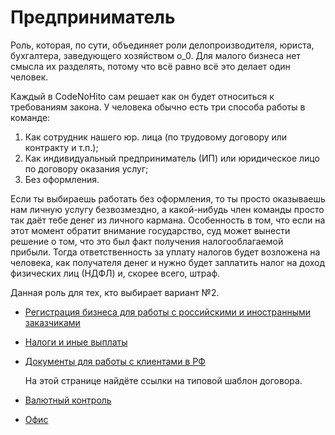 Предприниматель
===============

Роль, которая, по сути, объединяет роли делопроизводителя, юриста, бухгалтера,
заведующего хозяйством o_0. Для малого бизнеса нет смысла их разделять,
потому что всё равно всё это делает один человек.

Каждый в CodeNoHito сам решает как он будет относиться к требованиям закона.
У человека обычно есть три способа работы в команде:

1. Как сотрудник нашего юр. лица (по трудовому договору или контракту и т.п.);
2. Как индивидуальный предприниматель (ИП) или юридическое лицо по договору
   оказания услуг;
3. Без оформления.

Если ты выбираешь работать без оформления, то ты просто оказываешь нам личную
услугу безвозмездно, а какой-нибудь член команды просто так даёт тебе денег
из личного кармана. Особенность в том, что если на этот момент обратит внимание
государство, суд может вынести решение о том, что это был факт получения
налогооблагаемой прибыли. Тогда ответственность за уплату налогов будет
возложена на человека, как получателя денег и нужно будет заплатить налог
на доход физических лиц (НДФЛ) и, скорее всего, штраф.

Данная роль для тех, кто выбирает вариант №2.

* [Регистрация бизнеса для работы с российскими и иностранными заказчиками](../library/business/registration.md)

* [Налоги и иные выплаты](../library/business/taxes_and_payments.md)

* [Документы для работы с клиентами в РФ](../library/business/documents_rf.md)

    На этой странице найдёте ссылки на типовой шаблон договора.

* [Валютный контроль](../library/business/currency_admission_control.md)

* [Офис](../library/business/office.md)
